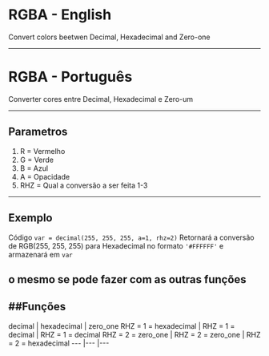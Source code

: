# RGBA - English

Convert colors beetwen Decimal, Hexadecimal and Zero-one

---
# RGBA - Português
Converter cores entre Decimal, Hexadecimal e Zero-um

---
## Parametros
1. R = Vermelho
1. G = Verde
1. B = Azul
1. A = Opacidade
1. RHZ = Qual a conversão a ser feita 1-3
---
## Exemplo

Código `var = decimal(255, 255, 255, a=1, rhz=2)`
Retornará a conversão de RGB(255, 255, 255) para Hexadecimal no formato `'#FFFFFF'` e armazenará em `var`

o mesmo se pode fazer com as outras funções
---
##Funções
---
decimal               | hexadecimal        | zero_one
RHZ = 1 = hexadecimal | RHZ = 1 = decimal  | RHZ = 1 = decimal
RHZ = 2 = zero_one    | RHZ = 2 = zero_one | RHZ = 2 = hexadecimal
---                   |---                 |--- 





